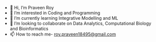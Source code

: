 - 👋 Hi, I’m Praveen Roy
- 👀 I’m interested in Coding and Programming
- 🌱 I’m currently learning Integrative Modelling and ML
- 💞️ I’m looking to collaborate on Data Analytics, Computational Biology and Bioinformatics
- 📫 How to reach me- roy.praveen18495@gmail.com

<!---
Roy-Praveen/Roy-Praveen is a ✨ special ✨ repository because its `README.md` (this file) appears on your GitHub profile.
You can click the Preview link to take a look at your changes.
--->
